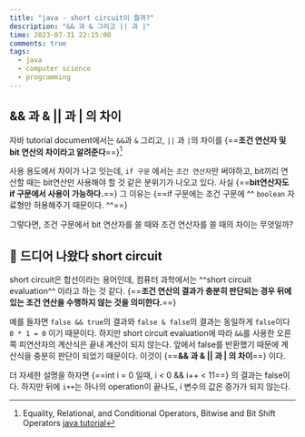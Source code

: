 ```yaml
---
title: "java - short circuit이 뭘까?"
description: "&& 과 & 그리고 || 과 |"
time: 2023-07-31 22:15:00
comments: true
tags:
  - java
  - computer science
  - programming
---
```



## && 과 & || 과 | 의 차이

자바 tutorial document에서는 `&&`과 `&` 그리고, `||` 과 `|`의 차이를 {==**조건 연산자 및 bit 연산의 차이라고 알려준다**==}[^1]

[^1]: Equality, Relational, and Conditional Operators, Bitwise and Bit Shift Operators [java tutorial](https://docs.oracle.com/javase/tutorial/java/nutsandbolts/operators.html)

사용 용도에서 차이가 나고 잇는데, `if 구문` 에서는 `조건 연산자`만 써야하고, bit끼리 연산할 때는 bit연산만 사용해야 할 것 같은 분위기가 나오고 있다. 사실 {==**bit연산자도 if 구문에서 사용이 가능하다.**==} 그 이유는 {==if 구문에는 조건 구문에 ^^ `boolean` 자료형만 허용해주기 때문이다. ^^==}

그렇다면, 조건 구문에서 bit 연산자를 쓸 때와 조건 연산자를 쓸 때의 차이는 무엇일까?

## 🔌 드디어 나왔다 short circuit 

short circuit은 합선이라는 용어인데, 컴퓨터 과학에서는 ^^short circuit evaluation^^ 이라고 하는 것 같다. {==**조건 연산의 결과가 충분히 판단되는 경우 뒤에 있는 조건 연산을 수행하지 않는 것을 의미한다.**==}

예를 들자면 `false && true`의 결과와 `false & false`의 결과는 동일하게 `false`이다 `0 * 1 = 0` 이기 때문이다. 하지만 short circuit evaluation에 따라 `&&`를 사용한 오른쪽 피연산자의 계산식은 끝내 계산이 되지 않는다. 앞에서 false를 반환했기 때문에 계산식을 충분히 판단이 되었기 때문이다. 이것이 {==**&& 과 & || 과 | 의 차이**==} 이다.

더 자세한 설명을 하자면 {==int i = 0 일때, i < 0 && i++ < 11==} 의 결과는 false이다. 하지만 뒤에 `i++`는 하나의 operation이 끝나도, i 변수의 값은 증가가 되지 않는다.